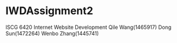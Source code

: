 # IWDAssignment2
ISCG 6420 Internet Website Development
Qile Wang(1465917)
Dong Sun(1472264)
Wenbo Zhang(1445741)
